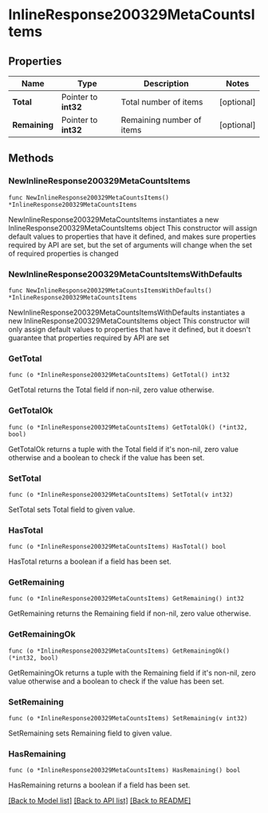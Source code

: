 # InlineResponse200329MetaCountsItems

## Properties

Name | Type | Description | Notes
------------ | ------------- | ------------- | -------------
**Total** | Pointer to **int32** | Total number of items | [optional] 
**Remaining** | Pointer to **int32** | Remaining number of items | [optional] 

## Methods

### NewInlineResponse200329MetaCountsItems

`func NewInlineResponse200329MetaCountsItems() *InlineResponse200329MetaCountsItems`

NewInlineResponse200329MetaCountsItems instantiates a new InlineResponse200329MetaCountsItems object
This constructor will assign default values to properties that have it defined,
and makes sure properties required by API are set, but the set of arguments
will change when the set of required properties is changed

### NewInlineResponse200329MetaCountsItemsWithDefaults

`func NewInlineResponse200329MetaCountsItemsWithDefaults() *InlineResponse200329MetaCountsItems`

NewInlineResponse200329MetaCountsItemsWithDefaults instantiates a new InlineResponse200329MetaCountsItems object
This constructor will only assign default values to properties that have it defined,
but it doesn't guarantee that properties required by API are set

### GetTotal

`func (o *InlineResponse200329MetaCountsItems) GetTotal() int32`

GetTotal returns the Total field if non-nil, zero value otherwise.

### GetTotalOk

`func (o *InlineResponse200329MetaCountsItems) GetTotalOk() (*int32, bool)`

GetTotalOk returns a tuple with the Total field if it's non-nil, zero value otherwise
and a boolean to check if the value has been set.

### SetTotal

`func (o *InlineResponse200329MetaCountsItems) SetTotal(v int32)`

SetTotal sets Total field to given value.

### HasTotal

`func (o *InlineResponse200329MetaCountsItems) HasTotal() bool`

HasTotal returns a boolean if a field has been set.

### GetRemaining

`func (o *InlineResponse200329MetaCountsItems) GetRemaining() int32`

GetRemaining returns the Remaining field if non-nil, zero value otherwise.

### GetRemainingOk

`func (o *InlineResponse200329MetaCountsItems) GetRemainingOk() (*int32, bool)`

GetRemainingOk returns a tuple with the Remaining field if it's non-nil, zero value otherwise
and a boolean to check if the value has been set.

### SetRemaining

`func (o *InlineResponse200329MetaCountsItems) SetRemaining(v int32)`

SetRemaining sets Remaining field to given value.

### HasRemaining

`func (o *InlineResponse200329MetaCountsItems) HasRemaining() bool`

HasRemaining returns a boolean if a field has been set.


[[Back to Model list]](../README.md#documentation-for-models) [[Back to API list]](../README.md#documentation-for-api-endpoints) [[Back to README]](../README.md)



